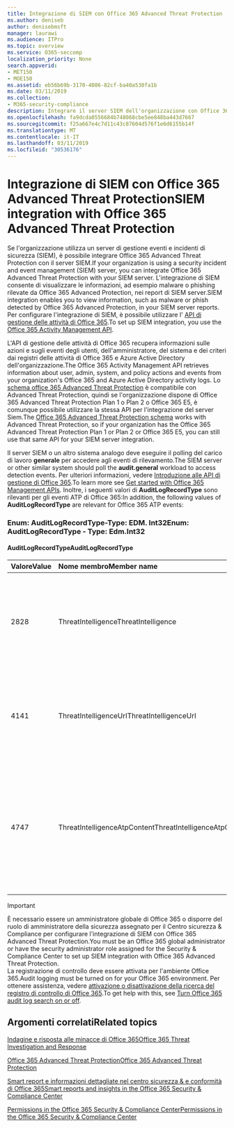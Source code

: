 ```yaml
---
title: Integrazione di SIEM con Office 365 Advanced Threat Protection
ms.author: deniseb
author: denisebmsft
manager: laurawi
ms.audience: ITPro
ms.topic: overview
ms.service: O365-seccomp
localization_priority: None
search.appverid:
- MET150
- MOE150
ms.assetid: eb56b69b-3170-4086-82cf-ba40a530fa1b
ms.date: 03/11/2019
ms.collection:
- M365-security-compliance
description: Integrare il server SIEM dell'organizzazione con Office 365 Advanced Threat Protection e gli eventi relativi alle minacce correlati nell'API di gestione delle attività di Office 365.
ms.openlocfilehash: fa9dcda0556684b748068cbe5ee848ba443d7667
ms.sourcegitcommit: f25a667e4c7d11c43c87604d576f1e6d6155b14f
ms.translationtype: MT
ms.contentlocale: it-IT
ms.lasthandoff: 03/11/2019
ms.locfileid: "30536176"
---
```

# <a name="siem-integration-with-office-365-advanced-threat-protection"></a><span data-ttu-id="b0a75-103">Integrazione di SIEM con Office 365 Advanced Threat Protection</span><span class="sxs-lookup"><span data-stu-id="b0a75-103">SIEM integration with Office 365 Advanced Threat Protection</span></span>

<span data-ttu-id="b0a75-104">Se l'organizzazione utilizza un server di gestione eventi e incidenti di sicurezza (SIEM), è possibile integrare Office 365 Advanced Threat Protection con il server SIEM.</span><span class="sxs-lookup"><span data-stu-id="b0a75-104">If your organization is using a security incident and event management (SIEM) server, you can integrate Office 365 Advanced Threat Protection with your SIEM server.</span></span> <span data-ttu-id="b0a75-105">L'integrazione di SIEM consente di visualizzare le informazioni, ad esempio malware o phishing rilevate da Office 365 Advanced Protection, nei report di SIEM server.</span><span class="sxs-lookup"><span data-stu-id="b0a75-105">SIEM integration enables you to view information, such as malware or phish detected by Office 365 Advanced Protection, in your SIEM server reports.</span></span> <span data-ttu-id="b0a75-106">Per configurare l'integrazione di SIEM, è possibile utilizzare l' [API di gestione delle attività di Office 365](https://docs.microsoft.com/office/office-365-management-api/office-365-management-activity-api-reference).</span><span class="sxs-lookup"><span data-stu-id="b0a75-106">To set up SIEM integration, you use the [Office 365 Activity Management API](https://docs.microsoft.com/office/office-365-management-api/office-365-management-activity-api-reference).</span></span> 

<span data-ttu-id="b0a75-107">L'API di gestione delle attività di Office 365 recupera informazioni sulle azioni e sugli eventi degli utenti, dell'amministratore, del sistema e dei criteri dai registri delle attività di Office 365 e Azure Active Directory dell'organizzazione.</span><span class="sxs-lookup"><span data-stu-id="b0a75-107">The Office 365 Activity Management API retrieves information about user, admin, system, and policy actions and events from your organization's Office 365 and Azure Active Directory activity logs.</span></span> <span data-ttu-id="b0a75-108">Lo [schema office 365 Advanced Threat Protection](https://docs.microsoft.com/office/office-365-management-api/office-365-management-activity-api-schema#office-365-advanced-threat-protection-and-threat-intelligence-schema) è compatibile con Advanced Threat Protection, quindi se l'organizzazione dispone di Office 365 Advanced Threat Protection Plan 1 o Plan 2 o Office 365 E5, è comunque possibile utilizzare la stessa API per l'integrazione del server Siem.</span><span class="sxs-lookup"><span data-stu-id="b0a75-108">The [Office 365 Advanced Threat Protection schema](https://docs.microsoft.com/office/office-365-management-api/office-365-management-activity-api-schema#office-365-advanced-threat-protection-and-threat-intelligence-schema) works with Advanced Threat Protection, so if your organization has the Office 365 Advanced Threat Protection Plan 1 or Plan 2 or Office 365 E5, you can still use that same API for your SIEM server integration.</span></span> 

<span data-ttu-id="b0a75-109">Il server SIEM o un altro sistema analogo deve eseguire il polling del carico di lavoro **generale** per accedere agli eventi di rilevamento.</span><span class="sxs-lookup"><span data-stu-id="b0a75-109">The SIEM server or other similar system should poll the **audit.general** workload to access detection events.</span></span> <span data-ttu-id="b0a75-110">Per ulteriori informazioni, vedere [Introduzione alle API di gestione di Office 365](https://docs.microsoft.com/office/office-365-management-api/get-started-with-office-365-management-apis).</span><span class="sxs-lookup"><span data-stu-id="b0a75-110">To learn more see [Get started with Office 365 Management APIs](https://docs.microsoft.com/office/office-365-management-api/get-started-with-office-365-management-apis).</span></span> <span data-ttu-id="b0a75-111">Inoltre, i seguenti valori di **AuditLogRecordType** sono rilevanti per gli eventi ATP di Office 365:</span><span class="sxs-lookup"><span data-stu-id="b0a75-111">In addition, the following values of **AuditLogRecordType** are relevant for Office 365 ATP events:</span></span>

### <a name="enum-auditlogrecordtype---type-edmint32"></a><span data-ttu-id="b0a75-112">Enum: AuditLogRecordType-Type: EDM. Int32</span><span class="sxs-lookup"><span data-stu-id="b0a75-112">Enum: AuditLogRecordType - Type: Edm.Int32</span></span>

#### <a name="auditlogrecordtype"></a><span data-ttu-id="b0a75-113">AuditLogRecordType</span><span class="sxs-lookup"><span data-stu-id="b0a75-113">AuditLogRecordType</span></span>

|<span data-ttu-id="b0a75-114">Valore</span><span class="sxs-lookup"><span data-stu-id="b0a75-114">Value</span></span>|<span data-ttu-id="b0a75-115">Nome membro</span><span class="sxs-lookup"><span data-stu-id="b0a75-115">Member name</span></span>|<span data-ttu-id="b0a75-116">Descrizione</span><span class="sxs-lookup"><span data-stu-id="b0a75-116">Description</span></span>|
|:-----|:-----|:-----|
|<span data-ttu-id="b0a75-117">28</span><span class="sxs-lookup"><span data-stu-id="b0a75-117">28</span></span>|<span data-ttu-id="b0a75-118">ThreatIntelligence</span><span class="sxs-lookup"><span data-stu-id="b0a75-118">ThreatIntelligence</span></span>|<span data-ttu-id="b0a75-119">Eventi di phishing e malware da Exchange Online Protection e Office 365 Advanced Threat Protection.</span><span class="sxs-lookup"><span data-stu-id="b0a75-119">Phishing and malware events from Exchange Online Protection and Office 365 Advanced Threat Protection.</span></span>|
|<span data-ttu-id="b0a75-120">41</span><span class="sxs-lookup"><span data-stu-id="b0a75-120">41</span></span>|<span data-ttu-id="b0a75-121">ThreatIntelligenceUrl</span><span class="sxs-lookup"><span data-stu-id="b0a75-121">ThreatIntelligenceUrl</span></span>|<span data-ttu-id="b0a75-122">Collegamenti sicuri ATP gli eventi Time-of-Block e Block override di Office 365 Advanced Threat Protection.</span><span class="sxs-lookup"><span data-stu-id="b0a75-122">ATP Safe Links time-of-block and block override events from Office 365 Advanced Threat Protection.</span></span>|
|<span data-ttu-id="b0a75-123">47</span><span class="sxs-lookup"><span data-stu-id="b0a75-123">47</span></span>|<span data-ttu-id="b0a75-124">ThreatIntelligenceAtpContent</span><span class="sxs-lookup"><span data-stu-id="b0a75-124">ThreatIntelligenceAtpContent</span></span>|<span data-ttu-id="b0a75-125">Eventi di phishing e malware per i file in SharePoint Online, OneDrive for business e Microsoft teams dalla protezione avanzata dalle minacce di Office 365.</span><span class="sxs-lookup"><span data-stu-id="b0a75-125">Phishing and malware events for files in SharePoint Online, OneDrive for Business, and Microsoft Teams from Office 365 Advanced Threat Protection.</span></span>|

> [!IMPORTANT]
> <span data-ttu-id="b0a75-126">È necessario essere un amministratore globale di Office 365 o disporre del ruolo di amministratore della sicurezza assegnato per il Centro sicurezza & Compliance per configurare l'integrazione di SIEM con Office 365 Advanced Threat Protection.</span><span class="sxs-lookup"><span data-stu-id="b0a75-126">You must be an Office 365 global administrator or have the security administrator role assigned for the Security & Compliance Center to set up SIEM integration with Office 365 Advanced Threat Protection.</span></span><br/><span data-ttu-id="b0a75-127">La registrazione di controllo deve essere attivata per l'ambiente Office 365.</span><span class="sxs-lookup"><span data-stu-id="b0a75-127">Audit logging must be turned on for your Office 365 environment.</span></span> <span data-ttu-id="b0a75-128">Per ottenere assistenza, vedere [attivazione o disattivazione della ricerca del registro di controllo di Office 365](turn-audit-log-search-on-or-off.md).</span><span class="sxs-lookup"><span data-stu-id="b0a75-128">To get help with this, see [Turn Office 365 audit log search on or off](turn-audit-log-search-on-or-off.md).</span></span>

## <a name="related-topics"></a><span data-ttu-id="b0a75-129">Argomenti correlati</span><span class="sxs-lookup"><span data-stu-id="b0a75-129">Related topics</span></span>

[<span data-ttu-id="b0a75-130">Indagine e risposta alle minacce di Office 365</span><span class="sxs-lookup"><span data-stu-id="b0a75-130">Office 365 Threat Investigation and Response</span></span>](office-365-ti.md)

[<span data-ttu-id="b0a75-131">Office 365 Advanced Threat Protection</span><span class="sxs-lookup"><span data-stu-id="b0a75-131">Office 365 Advanced Threat Protection</span></span>](office-365-atp.md)

[<span data-ttu-id="b0a75-132">Smart report e informazioni dettagliate nel centro sicurezza &amp; e conformità di Office 365</span><span class="sxs-lookup"><span data-stu-id="b0a75-132">Smart reports and insights in the Office 365 Security &amp; Compliance Center</span></span>](reports-and-insights-in-security-and-compliance.md)
  
[<span data-ttu-id="b0a75-133">Permissions in the Office 365 Security &amp; Compliance Center</span><span class="sxs-lookup"><span data-stu-id="b0a75-133">Permissions in the Office 365 Security &amp; Compliance Center</span></span>](permissions-in-the-security-and-compliance-center.md)
  
